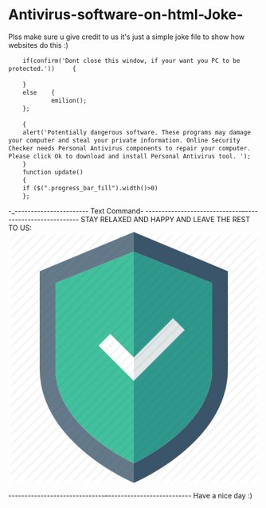 # Antivirus-software-on-html-Joke-
Plss make sure u give credit to us it's just a simple joke file to show how websites do this :)


        if(confirm('Dont close this window, if your want you PC to be protected.'))     {

        }
        else    {
                emilion();
        };

        {
        alert('Potentially dangerous software. These programs may damage your computer and steal your private information. Online Security Checker needs Personal Antivirus components to repair your computer. Please click Ok to download and install Personal Antivirus tool. ');
        }
        function update()
        {
        if ($(".progress_bar_fill").width()>0)
        };

-_-----------------------
Text Command-
------------------------------–--------------------------
STAY RELAXED AND HAPPY AND LEAVE THE REST TO US:
<img src="./secure.png">

------------------------------–--------------------------
Have a nice day :)
